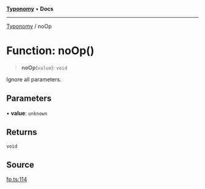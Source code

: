 [**Typonomy**](../README.md) • **Docs**

***

[Typonomy](../globals.md) / noOp

# Function: noOp()

> **noOp**(`value`): `void`

Ignore all parameters.

## Parameters

• **value**: `unknown`

## Returns

`void`

## Source

[fp.ts:114](https://github.com/softcraft-development/typonomy/blob/fe50b8023c82b88ddae1a279519fbfc3eededb46/src/fp.ts#L114)
